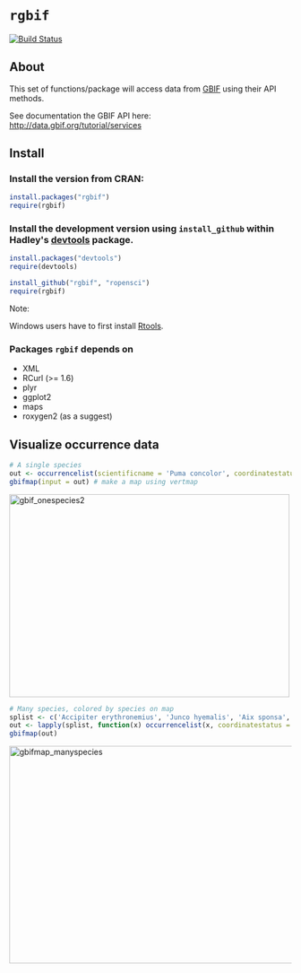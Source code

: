# `rgbif`

[![Build Status](https://api.travis-ci.org/ropensci/rgbif.png)](https://travis-ci.org/ropensci/rgbif)

## About
This set of functions/package will access data from [GBIF](http://www.gbif.org/) using their API methods. 

See documentation the GBIF API here:  
http://data.gbif.org/tutorial/services

## Install

### Install the version from CRAN:

```R
install.packages("rgbif")
require(rgbif)
```

### Install the development version using `install_github` within Hadley's [devtools](https://github.com/hadley/devtools) package.

```R
install.packages("devtools")
require(devtools)

install_github("rgbif", "ropensci")
require(rgbif)
```

Note: 

Windows users have to first install [Rtools](http://cran.r-project.org/bin/windows/Rtools/).

### Packages `rgbif` depends on
+ XML
+ RCurl (>= 1.6)
+ plyr
+ ggplot2
+ maps
+ roxygen2 (as a suggest)

## Visualize occurrence data

```R
# A single species
out <- occurrencelist(scientificname = 'Puma concolor', coordinatestatus = TRUE, maxresults = 100)
gbifmap(input = out) # make a map using vertmap
```

<a href="http://www.flickr.com/photos/recology_/8057005912/" title="gbif_onespecies2 by scottlus, on Flickr"><img src="http://farm9.staticflickr.com/8170/8057005912_08fea48c42.jpg" width="500" height="362" alt="gbif_onespecies2"></a>

```R
# Many species, colored by species on map
splist <- c('Accipiter erythronemius', 'Junco hyemalis', 'Aix sponsa', 'Buteo regalis')
out <- lapply(splist, function(x) occurrencelist(x, coordinatestatus = T, maxresults = 100))
gbifmap(out)
```

<a href="http://www.flickr.com/photos/recology_/8057000598/" title="gbifmap_manyspecies by scottlus, on Flickr"><img src="http://farm9.staticflickr.com/8038/8057000598_9542052842_z.jpg" width="640" height="388" alt="gbifmap_manyspecies"></a>